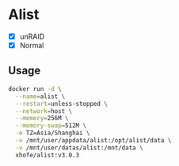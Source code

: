 # Alist

- [x] unRAID
- [x] Normal

## Usage

```sh
docker run -d \
  --name=alist \
  --restart=unless-stopped \
  --network=host \
  --memory=256M \
  --memory-swap=512M \
  -e TZ=Asia/Shanghai \
  -v /mnt/user/appdata/alist:/opt/alist/data \
  -v /mnt/user/datas/alist:/mnt/data \
  xhofe/alist:v3.0.3
```
